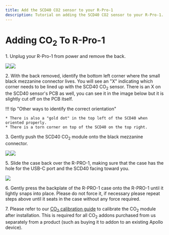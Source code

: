 ```yaml
---
title: Add the SCD40 CO2 sensor to your R-Pro-1
description: Tutorial on adding the SCD40 CO2 sensor to your R-Pro-1.
---
```

# Adding CO<sub>2</sub> To R-Pro-1

1\. Unplug your R-Pro-1 from power and remove the back.

![](../../../assets/rpro-1-add-co2-lift-lid-1.jpg)![](../../../assets/rpro-1-add-co2-remove-lid.jpg)

2\. With the back removed, identify the bottom left corner where the small black mezzanine connector lives. You will see an "X" indicating which corner needs to be lined up with the SCD40 CO<sub>2</sub> sensor. There is an X on the SCD40 sensor's PCB as well, you can see it in the image below but it is slightly cut off on the PCB itself.

!!! tip "Other ways to identify the correct orientation"

    * There is also a "gold dot" in the top left of the SCD40 when oriented properly.
    * There is a torn corner on top of the SCD40 on the top right.

3\. Gently push the SCD40 CO<sub>2</sub> module onto the black mezzanine connector.

![](../../../assets/rpro-1-add-co2-seat-scd40.jpg)![](../../../assets/rpro-1-add-co2-scd40-installed.jpg)

5\. Slide the case back over the R-PRO-1, making sure that the case has the hole for the USB-C port and the SCD40 facing toward you.

![](../../../assets/rpro-1-add-co2-scd40-installed.webp)

6\. Gently press the backplate of the R-PRO-1 case onto the R-PRO-1 until it lightly snaps into place. Please do not force it, if necessary please repeat steps above until it seats in the case without any force required.

7\. Please refer to our <a href="https://wiki.apolloautomation.com/products/general/calibrating-and-updating/co2-calibration/" title="CO2 Calibration" target="_blank" rel="noreferrer nofollow noopener">CO<sub>2</sub> calibration guide</a> to calibrate the CO<sub>2</sub> module after installation. This is required for all CO<sub>2</sub> addons purchased from us separately from a product (such as buying it to addon to an existing Apollo device).